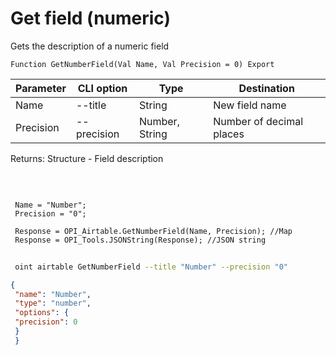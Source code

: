 ﻿---
sidebar_position: 4
---

# Get field (numeric)
 Gets the description of a numeric field



`Function GetNumberField(Val Name, Val Precision = 0) Export`

 | Parameter | CLI option | Type | Destination |
 |-|-|-|-|
 | Name | --title | String | New field name |
 | Precision | --precision | Number, String | Number of decimal places |

 
 Returns: Structure - Field description

<br/>




```bsl title="Code example"
 
 Name = "Number";
 Precision = "0";
 
 Response = OPI_Airtable.GetNumberField(Name, Precision); //Map
 Response = OPI_Tools.JSONString(Response); //JSON string
```
	


```sh title="CLI command example"
 
 oint airtable GetNumberField --title "Number" --precision "0"

```

```json title="Result"
{
 "name": "Number",
 "type": "number",
 "options": {
 "precision": 0
 }
 }
```
